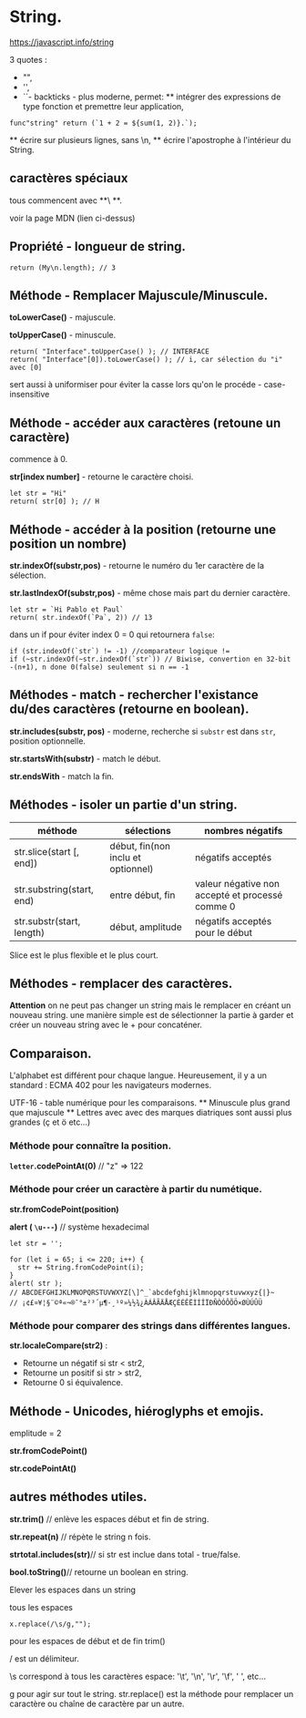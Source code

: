 # String.

https://javascript.info/string

3 quotes :
* "",
* '',
* ``- backticks - plus moderne, permet:
** intégrer des expressions de type fonction et premettre leur application,

```
func"string" return (`1 + 2 = ${sum(1, 2)}.`);
```

** écrire sur plusieurs lignes, sans \n,
** écrire l'apostrophe à l'intérieur du String.


## caractères spéciaux

tous commencent avec **\ **.

voir la page MDN (lien ci-dessus)


## Propriété - longueur de string.


`return (My\n.length); // 3`


## Méthode - Remplacer Majuscule/Minuscule.

**toLowerCase()** - majuscule.

**toUpperCase()** - minuscule.

```
return( "Interface".toUpperCase() ); // INTERFACE 
return( "Interface"[0]).toLowerCase() ); // i, car sélection du "i" avec [0]
```
sert aussi à uniformiser pour éviter la casse lors qu'on le procéde - case-insensitive

## Méthode - accéder aux caractères (retoune un caractère)

commence à 0.

**str[index number]** - retourne le caractère choisi.

```
let str = "Hi"
return( str[0] ); // H
```


## Méthode - accéder à la position (retourne une position un nombre)

**str.indexOf(substr,pos)** - retourne le numéro du 1er caractère de la sélection.

**str.lastIndexOf(substr,pos)** - même chose mais part du dernier caractère.

```
let str = `Hi Pablo et Paul`
return( str.indexOf(`Pa`, 2)) // 13
```
dans un if pour éviter index 0 = 0 qui retournera `false`:

```
if (str.indexOf(`str`) != -1) //comparateur logique !=
if (~str.indexOf(~str.indexOf(`str`)) // Biwise, convertion en 32-bit -(n+1), n done 0(false) seulement si n == -1
```


## Méthodes - match - rechercher l'existance du/des caractères (retourne en boolean).

**str.includes(substr, pos)** - moderne, recherche si `substr` est dans `str`, position optionnelle.

**str.startsWith(substr)** - match le début.

**str.endsWith** - match la fin.


## Méthodes - isoler un partie d'un string.


| méthode | sélections | nombres négatifs |
| ------- | ---------- | ---------------- |
| str.slice(start [, end]) | début, fin(non inclu et optionnel) | négatifs acceptés |
| str.substring(start, end) | entre début, fin | valeur négative non accepté et processé comme 0 |
| str.substr(start, length) | début, amplitude | négatifs acceptés pour le début |

Slice est le plus flexible et le plus court.


## Méthodes - remplacer des caractères.

**Attention** on ne peut pas changer un string mais le remplacer en créant un nouveau string.
une manière simple est de sélectionner la partie à garder et créer un nouveau string avec le + pour concaténer.


## Comparaison.

L'alphabet est différent pour chaque langue. Heureusement, il y a un standard : ECMA 402 pour les navigateurs modernes.

UTF-16 - table numérique pour les comparaisons.
** Minuscule plus grand que majuscule
** Lettres avec avec des marques diatriques sont aussi plus grandes (ç et ö etc...)

### Méthode pour connaître la position.

**`letter`.codePointAt(0)** // "z" => 122

### Méthode pour créer un caractère à partir du numétique.

**str.fromCodePoint(position)**

**alert ( `\u---`)** // système hexadecimal

```
let str = '';

for (let i = 65; i <= 220; i++) {
  str += String.fromCodePoint(i);
}
alert( str );
// ABCDEFGHIJKLMNOPQRSTUVWXYZ[\]^_`abcdefghijklmnopqrstuvwxyz{|}~
// ¡¢£¤¥¦§¨©ª«¬­®¯°±²³´µ¶·¸¹º»¼½¾¿ÀÁÂÃÄÅÆÇÈÉÊËÌÍÎÏÐÑÒÓÔÕÖ×ØÙÚÛÜ
```

### Méthode pour comparer des strings dans différentes langues.

**str.localeCompare(str2)** :

* Retourne un négatif si str < str2,
* Retourne un positif si str > str2,
* Retourne 0 si équivalence.


## Méthode - Unicodes, hiéroglyphs et emojis.

emplitude = 2

**str.fromCodePoint()**

**str.codePointAt()**

## autres méthodes utiles.

**str.trim()** // enlève les espaces début et fin de string.

**str.repeat(n)** // répète le string n fois.

**strtotal.includes(str)**// si str est inclue dans total - true/false.

**bool.toString()**// retourne un boolean en string.



Elever les espaces dans un string

tous les espaces
```
x.replace(/\s/g,"");
```
pour les espaces de début et de fin trim()

/ est un délimiteur.

\s correspond à tous les caractères espace: '\t', '\n', '\r', '\f', ' ', etc...

g pour agir sur tout le string.
str.replace() est la méthode pour remplacer un caractère ou chaîne de caractère par un autre.






